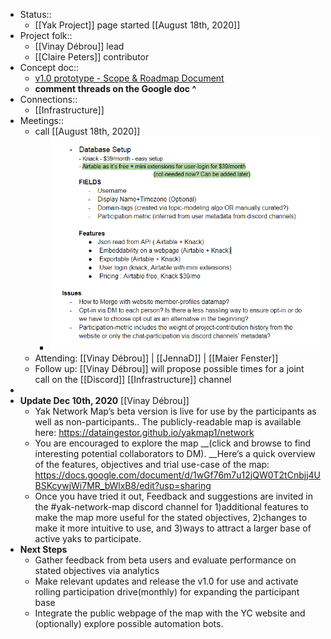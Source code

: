 - Status::
    - [[Yak Project]] page started [[August 18th, 2020]]
- Project folk::
    - [[Vinay Débrou]] lead
    - [[Claire Peters]] contributor
- Concept doc::
    - [v1.0 prototype - Scope & Roadmap Document](https://docs.google.com/document/d/13ihQ2VdjZbfjWjxeOmCvFl_gt9Y1xuFkolyHdW6yNGY/edit?pli=1)
    - __comment threads on the Google doc ^__
- Connections::
    - [[Infrastructure]]
- Meetings::
    - call [[August 18th, 2020]]
        - ![](./images/aHR0cHM6Ly9tZWRpYS5kaXNjb3JkYXBwLm5ldC9hdHRhY2htZW50cy83Mzk5NDQzMjY5MTM4NTE0ODgvNzQ1Mjk1MTAxNzg1NDA3NDk4L3Vua25vd24ucG5n)
    - Attending: [[Vinay Débrou]] | [[JennaD]] | [[Maier Fenster]]
    - Follow up: [[Vinay Débrou]] will propose possible times for a joint call on the [[Discord]] [[Infrastructure]] channel
- 
- **Update Dec 10th, 2020** [[Vinay Débrou]]
    - Yak Network Map’s beta version is live for use by the participants as well as non-participants.. The publicly-readable map is available here: https://dataingestor.github.io/yakmap1/network
    - You are encouraged to explore the map __(click and browse to find interesting potential collaborators to DM). __Here’s a quick overview of the features, objectives and trial use-case of the map: https://docs.google.com/document/d/1wGf76m7u12jQW0T2tCnbjj4UBSKcywjWi7MR_bWlxB8/edit?usp=sharing
    - Once you have tried it out, Feedback and suggestions are invited in the #yak-network-map discord channel for 1)additional features to make the map more useful for the stated objectives, 2)changes to make it more intuitive to use, and 3)ways to attract a larger base of active yaks to participate.
- **Next Steps**
    - Gather feedback from beta users and evaluate performance on stated objectives via analytics
    - Make relevant updates and release the v1.0 for use and activate rolling participation drive(monthly) for expanding the participant base
    - Integrate the public webpage of the map with the YC website and (optionally) explore possible automation bots.
